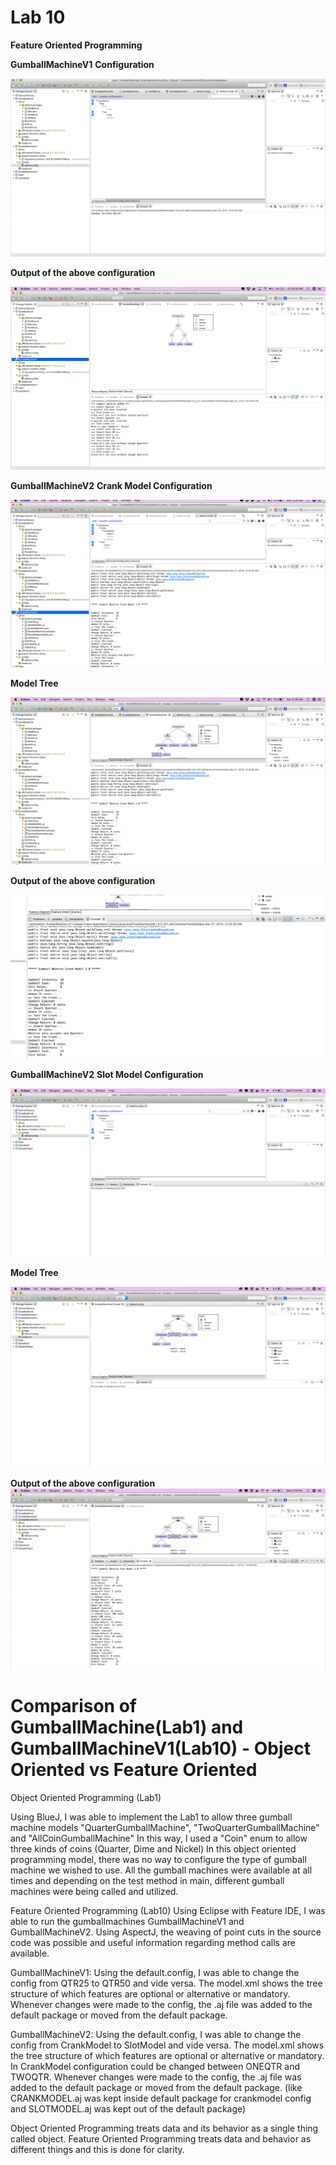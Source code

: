 # Lab 10 

**Feature Oriented Programming**

**GumballMachineV1**
**Configuration**

![alt Image of config in FeatureIDE(GumballMachineV1](https://github.com/saiprithipa/cmpe202/blob/master/lab10/output/GumballMachineV1_QTR50_config.png)

**Output of the above configuration**

![alt Output](https://github.com/saiprithipa/cmpe202/blob/master/lab10/output/GumballMachineV1_QTR50_output.png)


**GumballMachineV2**
**Crank Model Configuration**

![alt Image of config in FeatureIDE(GumballMachineV2](https://github.com/saiprithipa/cmpe202/blob/master/lab10/output/GumballMachineV2_COST25_CRANKMODEL_config.png)


**Model Tree**

![alt Model](https://github.com/saiprithipa/cmpe202/blob/master/lab10/output/GumballMachineV2_COST25_CRANKMODEL_model.png)

**Output of the above configuration**

![alt Output](https://github.com/saiprithipa/cmpe202/blob/master/lab10/output/GumballMachineV2_COST25_CRANKMODEL_output.png)

**GumballMachineV2**
**Slot Model Configuration**

![alt Image of config in FeatureIDE(GumballMachineV2 Slot_Model](https://github.com/saiprithipa/cmpe202/blob/master/lab10/output/GumballMachineV2_SlotModel_COST50_config.png)

**Model Tree**

![alt Model](https://github.com/saiprithipa/cmpe202/blob/master/lab10/output/GumballMachineV2_SlotModel_COST50_model.png)

**Output of the above configuration**
![alt Output](https://github.com/saiprithipa/cmpe202/blob/master/lab10/output/GumballMachineV2_SlotModel_COST50_Outputfull.png)

# Comparison of GumballMachine(Lab1) and GumballMachineV1(Lab10) - Object Oriented vs Feature Oriented

Object Oriented Programming (Lab1)

Using BlueJ, I was able to implement the Lab1 to allow three gumball machine models "QuarterGumballMachine", "TwoQuarterGumballMachine" and "AllCoinGumballMachine"
In this way, I used a "Coin" enum to allow three kinds of coins (Quarter, Dime and Nickel)
In this object oriented programming model, there was no way to configure the type of gumball machine we wished to use. All the gumball machines were available at all times and depending on the test method in main, different gumball machines were being called and utilized.


Feature Oriented Programming (Lab10)
Using Eclipse with Feature IDE, I was able to run the gumballmachines GumballMachineV1 and  GumballMachineV2. 
Using AspectJ, the weaving of point cuts in the source code was possible and useful information regarding method calls are available.

GumballMachineV1:
Using the default.config,
I was able to change the config from QTR25 to QTR50 and vide versa.
The model.xml shows the tree structure of which features are optional or alternative or mandatory.
Whenever changes were made to the config, the .aj file was added to the default package or moved from the default package.

GumballMachineV2:
Using the default.config,
I was able to change the config from CrankModel to SlotModel and vide versa.
The model.xml shows the tree structure of which features are optional or alternative or mandatory.
In CrankModel configuration could be changed between ONEQTR and TWOQTR.
Whenever changes were made to the config, the .aj file was added to the default package or moved from the default package. (like CRANKMODEL.aj was kept inside default package for crankmodel config and SLOTMODEL.aj was kept out of the default package)

Object Oriented Programming treats data and its behavior as a single thing called object.
Feature Oriented Programming treats data and behavior as different things and this is done for clarity.

